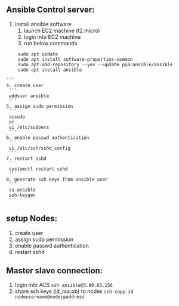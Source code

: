 ## Ansible Control server:
  1. install ansible software 
     1. launch EC2 machine (t2.micro) 
     2. login into EC2 machine
     3. run below commands
     ```
      sudo apt update
      sudo apt install software-properties-common
      sudo apt-add-repository --yes --update ppa:ansible/ansible
      sudo apt install ansible
    ```
    4. create user 
     ```
     addsuer ansible
     ```
    5. assign sudo permission
     ```
     visudo
     or
     vi /etc/sudoers
     ```
    6. enable passwd authentication
     ```
     vi /etc/ssh/sshd_config
     ```
    7. restart sshd
     ```
     systemctl restart sshd
     ```
    8. generate ssh keys from ansible user
     ```
     su ansible 
     ssh-keygen
     ```


## setup Nodes:
  1. create user
  2. assign sudo permission
  3. enable passwd authentication
  4. restart sshd

## Master slave connection:
   1. login into ACS 
     ```
     ssh ansible@3.89.83.156
     ```
   2. share ssh keys (id_rsa.pb) to nodes
     ```
     ssh-copy-id nodeusername@nodeipaddress
     ```
